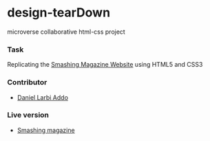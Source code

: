 # design-tearDown
microverse collaborative html-css project 

### Task
Replicating the [Smashing Magazine Website](https://www.smashingmagazine.com/) using HTML5 and CSS3

### Contributor
* [Daniel Larbi Addo](https://github.com/addod19)

### Live version

* [Smashing magazine](https://addod19.github.io/design-tearDown/)

